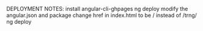

DEPLOYMENT NOTES: 
install angular-cli-ghpages
ng deploy
modify the angular.json and package
change href in index.html to be / instead of /trng/
ng deploy
